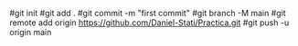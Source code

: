 #git init
#git add .
#git commit -m "first commit"
#git branch -M main
#git remote add origin https://github.com/Daniel-Stati/Practica.git
#git push -u origin main
